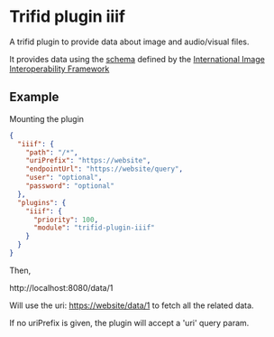 # Trifid plugin iiif

A trifid plugin to provide data about image and audio/visual files.

It provides data using the [schema](https://iiif.io/api/presentation/3/context.json) defined by the [International Image Interoperability Framework](https://iiif.io)


## Example

Mounting the plugin

```json
{
  "iiif": {
    "path": "/*",
    "uriPrefix": "https://website",
    "endpointUrl": "https://website/query",
    "user": "optional",
    "password": "optional"
  },
  "plugins": {
    "iiif": {
      "priority": 100,
      "module": "trifid-plugin-iiif"
    }
  }
}
```

Then, 

http://localhost:8080/data/1

Will use the uri: <https://website/data/1> to fetch all the related data.

If no uriPrefix is given, the plugin will accept a 'uri' query param.
